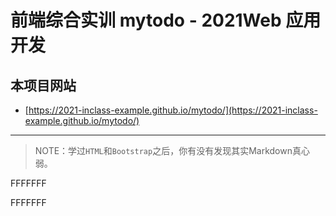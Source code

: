 # 前端综合实训 mytodo - 2021Web 应用开发

## 本项目网站

- [https://2021-inclass-example.github.io/mytodo/](https://2021-inclass-example.github.io/mytodo/)

--------

> NOTE：学过`HTML`和`Bootstrap`之后，你有没有发现其实Markdown真心弱。

FFFFFFF

FFFFFFF
